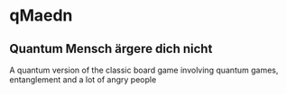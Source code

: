 # qMaedn
## Quantum Mensch ärgere dich nicht

A quantum version of the classic board game involving quantum games, entanglement and a lot of angry people
